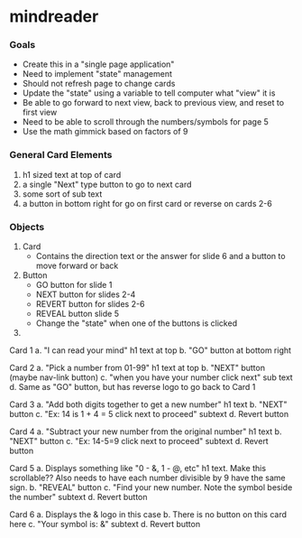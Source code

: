 # mindreader

### Goals
- Create this in a "single page application"
- Need to implement "state" management
- Should not refresh page to change cards
- Update the "state" using a variable to tell computer what "view" it is
- Be able to go forward to next view, back to previous view, and reset to first view
- Need to be able to scroll through the numbers/symbols for page 5
- Use the math gimmick based on factors of 9

### General Card Elements
1. h1 sized text at top of card
2. a single "Next" type button to go to next card
3. some sort of sub text
4. a button in bottom right for go on first card or reverse on cards 2-6

### Objects
1. Card
    - Contains the direction text or the answer for slide 6 and a button to move forward or back
2. Button
    - GO button for slide 1
    - NEXT button for slides 2-4
    - REVERT button for slides 2-6
    - REVEAL button slide 5
    - Change the "state" when one of the buttons is clicked
3. 

Card 1
a. "I can read your mind" h1 text at top
b. "GO" button at bottom right

Card 2
a. "Pick a number from 01-99" h1 text at top
b. "NEXT" button (maybe nav-link button)
c. "when you have your number click next" sub text
d. Same as "GO" button, but has reverse logo to go back to Card 1

Card 3
a. "Add both digits together to get a new number" h1 text
b. "NEXT" button
c. "Ex: 14 is 1 + 4 = 5 click next to proceed" subtext
d. Revert button

Card 4
a. "Subtract your new number from the original number" h1 text
b. "NEXT" button
c. "Ex: 14-5=9 click next to proceed" subtext
d. Revert button

Card 5
a. Displays something like "0 - &, 1 - @, etc" h1 text. Make this scrollable??
   Also needs to have each number divisible by 9 have the same sign.
b. "REVEAL" button
c. "Find your new number. Note the symbol beside the number" subtext
d. Revert button

Card 6
a. Displays the & logo in this case
b. There is no button on this card here
c. "Your symbol is: &" subtext
d. Revert button